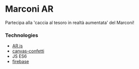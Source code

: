 # Marconi AR 

Partecipa alla 'caccia al tesoro in realtà aumentata' del Marconi!


### Technologies
 - [AR.js](https://ar-js-org.github.io/AR.js-Docs/)
 - [canvas-confetti](https://www.npmjs.com/package/canvas-confetti)
 - JS ES6
 - [firebase](https://firebase.google.com/)
